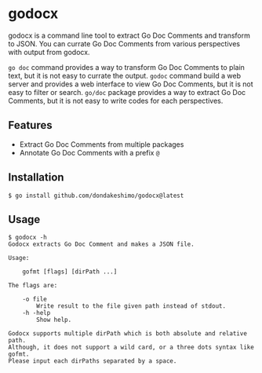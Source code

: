 # godocx

godocx is a command line tool to extract Go Doc Comments and transform to JSON.
You can currate Go Doc Comments from various perspectives with output from godocx.

`go doc` command provides a way to transform Go Doc Comments to plain text, but it is not easy to currate the output.
`godoc` command build a web server and provides a web interface to view Go Doc Comments, but it is not easy to filter or search.
`go/doc` package provides a way to extract Go Doc Comments, but it is not easy to write codes for each perspectives.

## Features

- Extract Go Doc Comments from multiple packages
- Annotate Go Doc Comments with a prefix `@`

## Installation

```
$ go install github.com/dondakeshimo/godocx@latest
```

## Usage

```
$ godocx -h
Godocx extracts Go Doc Comment and makes a JSON file.

Usage:

	gofmt [flags] [dirPath ...]

The flags are:

	-o file
		Write result to the file given path instead of stdout.
	-h -help
		Show help.

Godocx supports multiple dirPath which is both absolute and relative path.
Although, it does not support a wild card, or a three dots syntax like gofmt.
Please input each dirPaths separated by a space.
```

